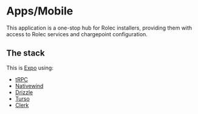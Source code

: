 # Apps/Mobile

This application is a one-stop hub for Rolec installers, providing them with access to Rolec services and chargepoint configuration.

## The stack

This is [Expo](https://docs.expo.dev/) using:

- [tRPC](https://trpc.io/docs)
- [Nativewind](https://www.nativewind.dev/)
- [Drizzle](https://orm.drizzle.team/docs)
- [Turso](https://docs.turso.tech/introduction)
- [Clerk](https://clerk.com/docs)
